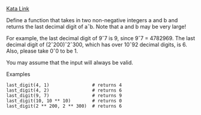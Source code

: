 [Kata Link](https://www.codewars.com/kata/5511b2f550906349a70004e1/python)

Define a function that takes in two non-negative integers a and b and returns the last decimal digit of aˆb.
Note that a and b may be very large!

For example, the last decimal digit of 9ˆ7 is 9, since 9ˆ7 = 4782969.
The last decimal digit of (2ˆ200)ˆ2ˆ300, which has over 10ˆ92 decimal digits, is 6.
Also, please take 0ˆ0 to be 1.

You may assume that the input will always be valid.

Examples
```
last_digit(4, 1)                # returns 4
last_digit(4, 2)                # returns 6
last_digit(9, 7)                # returns 9
last_digit(10, 10 ** 10)        # returns 0
last_digit(2 ** 200, 2 ** 300)  # returns 6
```
